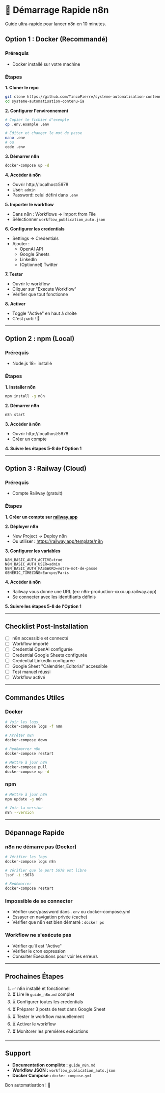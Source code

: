 # 🚀 Démarrage Rapide n8n

Guide ultra-rapide pour lancer n8n en 10 minutes.

## Option 1 : Docker (Recommandé)

### Prérequis
- Docker installé sur votre machine

### Étapes

**1. Cloner le repo**
```bash
git clone https://github.com/TincoPierre/systeme-automatisation-contenu-ia.git
cd systeme-automatisation-contenu-ia
```

**2. Configurer l'environnement**
```bash
# Copier le fichier d'exemple
cp .env.example .env

# Éditer et changer le mot de passe
nano .env
# ou
code .env
```

**3. Démarrer n8n**
```bash
docker-compose up -d
```

**4. Accéder à n8n**
- Ouvrir http://localhost:5678
- User: `admin`
- Password: celui défini dans `.env`

**5. Importer le workflow**
- Dans n8n : Workflows → Import from File
- Sélectionner `workflow_publication_auto.json`

**6. Configurer les credentials**
- Settings → Credentials
- Ajouter :
  - OpenAI API
  - Google Sheets
  - LinkedIn
  - (Optionnel) Twitter

**7. Tester**
- Ouvrir le workflow
- Cliquer sur "Execute Workflow"
- Vérifier que tout fonctionne

**8. Activer**
- Toggle "Active" en haut à droite
- C'est parti ! 🎉

---

## Option 2 : npm (Local)

### Prérequis
- Node.js 18+ installé

### Étapes

**1. Installer n8n**
```bash
npm install -g n8n
```

**2. Démarrer n8n**
```bash
n8n start
```

**3. Accéder à n8n**
- Ouvrir http://localhost:5678
- Créer un compte

**4. Suivre les étapes 5-8 de l'Option 1**

---

## Option 3 : Railway (Cloud)

### Prérequis
- Compte Railway (gratuit)

### Étapes

**1. Créer un compte sur [railway.app](https://railway.app)**

**2. Déployer n8n**
- New Project → Deploy n8n
- Ou utiliser : https://railway.app/template/n8n

**3. Configurer les variables**
```
N8N_BASIC_AUTH_ACTIVE=true
N8N_BASIC_AUTH_USER=admin
N8N_BASIC_AUTH_PASSWORD=votre-mot-de-passe
GENERIC_TIMEZONE=Europe/Paris
```

**4. Accéder à n8n**
- Railway vous donne une URL (ex: n8n-production-xxxx.up.railway.app)
- Se connecter avec les identifiants définis

**5. Suivre les étapes 5-8 de l'Option 1**

---

## Checklist Post-Installation

- [ ] n8n accessible et connecté
- [ ] Workflow importé
- [ ] Credential OpenAI configurée
- [ ] Credential Google Sheets configurée
- [ ] Credential LinkedIn configurée
- [ ] Google Sheet "Calendrier_Editorial" accessible
- [ ] Test manuel réussi
- [ ] Workflow activé

---

## Commandes Utiles

### Docker

```bash
# Voir les logs
docker-compose logs -f n8n

# Arrêter n8n
docker-compose down

# Redémarrer n8n
docker-compose restart

# Mettre à jour n8n
docker-compose pull
docker-compose up -d
```

### npm

```bash
# Mettre à jour n8n
npm update -g n8n

# Voir la version
n8n --version
```

---

## Dépannage Rapide

### n8n ne démarre pas (Docker)

```bash
# Vérifier les logs
docker-compose logs n8n

# Vérifier que le port 5678 est libre
lsof -i :5678

# Redémarrer
docker-compose restart
```

### Impossible de se connecter

- Vérifier user/password dans `.env` ou docker-compose.yml
- Essayer en navigation privée (cache)
- Vérifier que n8n est bien démarré : `docker ps`

### Workflow ne s'exécute pas

- Vérifier qu'il est "Active"
- Vérifier le cron expression
- Consulter Executions pour voir les erreurs

---

## Prochaines Étapes

1. ✅ n8n installé et fonctionnel
2. ⏳ Lire le `guide_n8n.md` complet
3. ⏳ Configurer toutes les credentials
4. ⏳ Préparer 3 posts de test dans Google Sheet
5. ⏳ Tester le workflow manuellement
6. ⏳ Activer le workflow
7. ⏳ Monitorer les premières exécutions

---

## Support

- **Documentation complète :** `guide_n8n.md`
- **Workflow JSON :** `workflow_publication_auto.json`
- **Docker Compose :** `docker-compose.yml`

Bon automatisation ! 🎉
